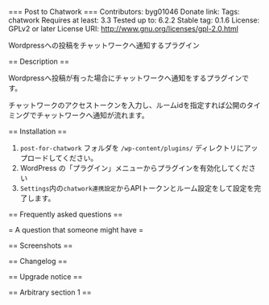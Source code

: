 === Post to Chatwork ===
Contributors: byg01046
Donate link: 
Tags: chatwork
Requires at least: 3.3
Tested up to: 6.2.2
Stable tag: 0.1.6
License: GPLv2 or later
License URI: http://www.gnu.org/licenses/gpl-2.0.html

Wordpressへの投稿をチャットワークへ通知するプラグイン

== Description ==

Wordpressへ投稿が有った場合にチャットワークへ通知をするプラグインです。

チャットワークのアクセストークンを入力し、ルームidを指定すれば公開のタイミングでチャットワークへ通知が流れます。

== Installation ==

1. `post-for-chatwork` フォルダを `/wp-content/plugins/` ディレクトリにアップロードしてください。
2. WordPress の「プラグイン」メニューからプラグインを有効化してください
3. `Settings`内の`chatwork連携設定`からAPIトークンとルーム設定をして設定を完了します。

== Frequently asked questions ==

= A question that someone might have =

== Screenshots ==

== Changelog ==

== Upgrade notice ==

== Arbitrary section 1 ==